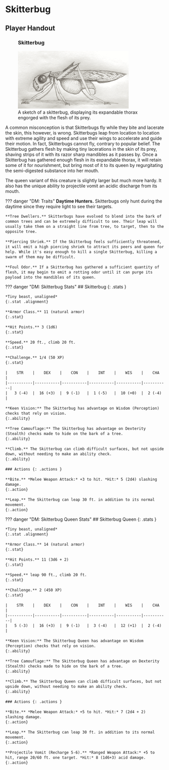 # Skitterbug

## Player Handout

<figure class="infobox right">
  <h3>Skitterbug</h3>
  <a href="/assets/images/skitterbug-full.png">
    <img src="/assets/images/skitterbug-tiny.png" />
  </a>
  <figcaption>
    A sketch of a skitterbug, displaying its expandable thorax engorged with the flesh of its prey.
  </figcaption>
</figure>

A common misconception is that Skitterbugs fly while they bite and lacerate the skin, this however, is wrong. Skitterbugs leap from location to location with extreme agility and speed and use their wings to accelerate and guide their motion. In fact, Skitterbugs cannot fly, contrary to popular belief. The Skitterbug gathers flesh by making tiny lacerations in the skin of its prey, shaving strips of it with its razor sharp mandibles as it passes by. Once a Skitterbug has gathered enough flesh in its expandable thorax, it will retain some of it for nourishment, but bring most of it to its queen by regurgitating the semi-digested substance into her mouth.

The queen variant of this creature is slightly larger but much more hardy. It also has the unique ability to projectile vomit an acidic discharge from its mouth.

??? danger "DM: Traits"
    **Daytime Hunters.** Skitterbugs only hunt during the daytime since they require light to see their targets.

    **Tree Dwellers.** Skitterbugs have evolved to blend into the bark of common trees and can be extremely difficult to see. Their leap will usually take them on a straight line from tree, to target, then to the opposite tree.

    **Piercing Shriek.** If the Skitterbug feels sufficiently threatened, it will emit a high piercing shriek to attract its peers and queen for help. While it's easy enough to kill a single Skitterbug, killing a swarm of them may be difficult.

    **Foul Odor.** If a Skitterbug has gathered a sufficient quantity of flesh, it may begin to emit a rotting odor until it can purge its payload into the mandibles of its queen.

??? danger "DM: Skitterbug Stats"
    ## Skitterbug {: .stats }

    *Tiny beast, unaligned*
    {:.stat .alignment}

    **Armor Class.** 11 (natural armor)
    {:.stat}

    **Hit Points.** 3 (1d6)
    {:.stat}

    **Speed.** 20 ft., climb 20 ft.
    {:.stat}

    **Challenge.** 1/4 (50 XP)
    {:.stat}

    |    STR    |    DEX    |    CON    |    INT    |    WIS    |    CHA    |
    |-----------|-----------|-----------|-----------|-----------|-----------|
    |   3 (-4)  |  16 (+3)  |  9 (-1)   |  1 (-5)   |  10 (+0)  |  2 (-4)   |

    **Keen Vision:** The Skitterbug has advantage on Wisdom (Perception) checks that rely on vision.
    {:.ability}

    **Tree Camouflage:** The Skitterbug has advantage on Dexterity (Stealth) checks made to hide on the bark of a tree.
    {:.ability}

    **Climb.** The Skitterbug can climb difficult surfaces, but not upside down, without needing to make an ability check.
    {:.ability}

    ### Actions {: .actions }

    **Bite.** *Melee Weapon Attack:* +3 to hit. *Hit:* 5 (2d4) slashing damage.
    {:.action}

    **Leap.** The Skitterbug can leap 30 ft. in addition to its normal movement.
    {:.action}

??? danger "DM: Skitterbug Queen Stats"
    ## Skitterbug Queen {: .stats }

    *Tiny beast, unaligned*
    {:.stat .alignment}

    **Armor Class.** 14 (natural armor)
    {:.stat}

    **Hit Points.** 11 (3d6 + 2)
    {:.stat}

    **Speed.** leap 90 ft., climb 20 ft.
    {:.stat}

    **Challenge.** 2 (450 XP)
    {:.stat}

    |    STR    |    DEX    |    CON    |    INT    |    WIS    |    CHA    |
    |-----------|-----------|-----------|-----------|-----------|-----------|
    |   5 (-3)  |  16 (+3)  |  9 (-1)   |  3 (-4)   |  12 (+1)  |  2 (-4)   |

    **Keen Vision:** The Skitterbug Queen has advantage on Wisdom (Perception) checks that rely on vision.
    {:.ability}

    **Tree Camouflage:** The Skitterbug Queen has advantage on Dexterity (Stealth) checks made to hide on the bark of a tree.
    {:.ability}

    **Climb.** The Skitterbug Queen can climb difficult surfaces, but not upside down, without needing to make an ability check.
    {:.ability}

    ### Actions {: .actions }

    **Bite.** *Melee Weapon Attack:* +5 to hit. *Hit:* 7 (2d4 + 2) slashing damage.
    {:.action}

    **Leap.** The Skitterbug can leap 30 ft. in addition to its normal movement.
    {:.action}

    **Projectile Vomit (Recharge 5-6).** *Ranged Weapon Attack:* +5 to hit, range 20/60 ft. one target. *Hit:* 8 (1d6+3) acid damage.
    {:.action}